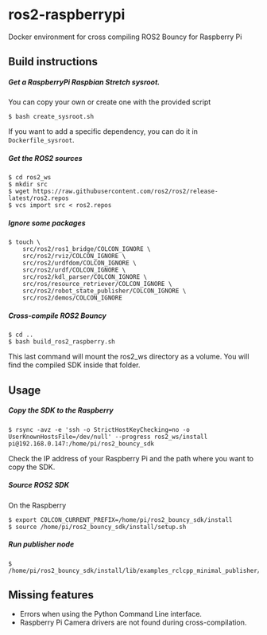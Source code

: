 # ros2-raspberrypi
Docker environment for cross compiling ROS2 Bouncy for Raspberry Pi


## Build instructions

##### Get a RaspberryPi Raspbian Stretch sysroot.

You can copy your own or create one with the provided script

    $ bash create_sysroot.sh

If you want to add a specific dependency, you can do it in `Dockerfile_sysroot`.

##### Get the ROS2 sources

    $ cd ros2_ws
    $ mkdir src
    $ wget https://raw.githubusercontent.com/ros2/ros2/release-latest/ros2.repos
    $ vcs import src < ros2.repos


##### Ignore some packages

    $ touch \
        src/ros2/ros1_bridge/COLCON_IGNORE \
        src/ros2/rviz/COLCON_IGNORE \
        src/ros2/urdfdom/COLCON_IGNORE \
        src/ros2/urdf/COLCON_IGNORE \
        src/ros2/kdl_parser/COLCON_IGNORE \
        src/ros/resource_retriever/COLCON_IGNORE \
        src/ros2/robot_state_publisher/COLCON_IGNORE \
        src/ros2/demos/COLCON_IGNORE


##### Cross-compile ROS2 Bouncy

    $ cd ..
    $ bash build_ros2_raspberry.sh

This last command will mount the ros2_ws directory as a volume. You will find the compiled SDK inside that folder.


## Usage

##### Copy the SDK to the Raspberry

    $ rsync -avz -e 'ssh -o StrictHostKeyChecking=no -o UserKnownHostsFile=/dev/null' --progress ros2_ws/install pi@192.168.0.147:/home/pi/ros2_bouncy_sdk

Check the IP address of your Raspberry Pi and the path where you want to copy the SDK.

##### Source ROS2 SDK

On the Raspberry

    $ export COLCON_CURRENT_PREFIX=/home/pi/ros2_bouncy_sdk/install
    $ source /home/pi/ros2_bouncy_sdk/install/setup.sh

##### Run publisher node

    $ /home/pi/ros2_bouncy_sdk/install/lib/examples_rclcpp_minimal_publisher/publisher_lambda



## Missing features

 - Errors when using the Python Command Line interface.
 - Raspberry Pi Camera drivers are not found during cross-compilation.
